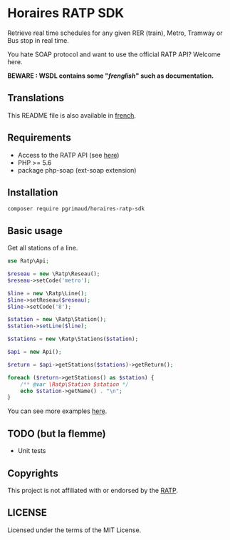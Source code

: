 # Horaires RATP SDK

Retrieve real time schedules for any given RER (train), Metro, Tramway or Bus stop in real time.

You hate SOAP protocol and want to use the official RATP API? Welcome here.

**BEWARE : WSDL contains some "*frenglish*" such as documentation.**

## Translations

This README file is also available in [french](https://github.com/pgrimaud/horaires-ratp-sdk/blob/master/README-FR.md).

## Requirements

 - Access to the RATP API (see [here](https://data.ratp.fr/explore/dataset/horaires-temps-reel/))
 - PHP >= 5.6
 - package php-soap (ext-soap extension)

## Installation

```
composer require pgrimaud/horaires-ratp-sdk
```

## Basic usage

Get all stations of a line.

```php
use Ratp\Api;

$reseau = new \Ratp\Reseau();
$reseau->setCode('metro');

$line = new \Ratp\Line();
$line->setReseau($reseau);
$line->setCode('8');

$station = new \Ratp\Station();
$station->setLine($line);

$stations = new \Ratp\Stations($station);

$api = new Api();

$return = $api->getStations($stations)->getReturn();

foreach ($return->getStations() as $station) {
    /** @var \Ratp\Station $station */
    echo $station->getName() . "\n";
}
```

You can see more examples [here](https://github.com/pgrimaud/horaires-ratp-sdk/tree/master/examples).


## TODO (but la flemme)
-  Unit tests

## Copyrights

This project is not affiliated with or endorsed by the [RATP](http://www.ratp.fr).

## LICENSE
Licensed under the terms of the MIT License.
